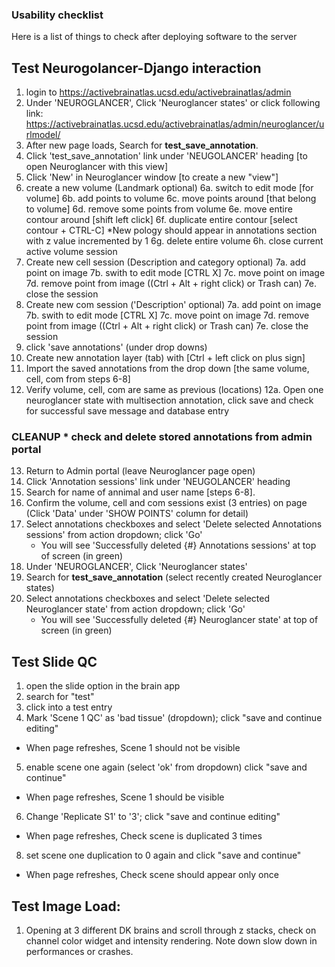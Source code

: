 ### Usability checklist

Here is a list of things to check after deploying software to the server

## Test Neurogolancer-Django interaction
1. login to https://activebrainatlas.ucsd.edu/activebrainatlas/admin
2. Under 'NEUROGLANCER', Click 'Neuroglancer states' or click following link: https://activebrainatlas.ucsd.edu/activebrainatlas/admin/neuroglancer/urlmodel/ 
3. After new page loads, Search for **test_save_annotation**. 
4. Click 'test_save_annotation' link under 'NEUGOLANCER' heading [to open Neuroglancer with this view]
5. Click 'New' in Neuroglancer window [to create a new "view"]
6. create a new volume (Landmark optional)
  6a. switch to edit mode [for volume]
  6b. add points to volume
  6c. move points around [that belong to volume]
  6d. remove some points from volume
  6e. move entire contour around [shift left click]
  6f. duplicate entire contour [select contour + CTRL-C] *New pology should appear in annotations section with z value incremented by 1
  6g. delete entire volume
  6h. close current active volume session
7. Create new cell session (Description and category optional)
  7a. add point on image
  7b. swith to edit mode [CTRL X]
  7c. move point on image
  7d. remove point from image ((Ctrl + Alt + right click) or Trash can) 
  7e. close the session
8. Create new com session ('Description' optional)
  7a. add point on image
  7b. swith to edit mode [CTRL X]
  7c. move point on image
  7d. remove point from image ((Ctrl + Alt + right click) or Trash can) 
  7e. close the session
9. click 'save annotations' (under drop downs)
10. Create new annotation layer (tab) with [Ctrl + left click on plus sign]
11. Import the saved annotations from the drop down [the same volume, cell, com from steps 6-8]
12. Verify volume, cell, com are same as previous (locations)
  12a. Open one neuroglancer state with multisection annotation, click save and check for successful save message and database entry

### CLEANUP * check and delete stored annotations from admin portal
13. Return to Admin portal (leave Neuroglancer page open)
14. Click 'Annotation sessions' link under 'NEUGOLANCER' heading
15. Search for name of annimal and user name [steps 6-8].
16. Confirm the volume, cell and com sessions exist (3 entries) on page (Click 'Data' under 'SHOW POINTS' column for detail)
17. Select annotations checkboxes and select 'Delete selected Annotations sessions' from action dropdown; click 'Go'
    * You will see 'Successfully deleted {#} Annotations sessions' at top of screen (in green)  
18. Under 'NEUROGLANCER', Click 'Neuroglancer states'
19. Search for **test_save_annotation** (select recently created Neuroglancer states)
20. Select annotations checkboxes and select 'Delete selected Neuroglancer state' from action dropdown; click 'Go'
    * You will see 'Successfully deleted {#} Neuroglancer state' at top of screen (in green)  


## Test Slide QC
1. open the slide option in the brain app
2. search for "test"
3. click into a test entry
4. Mark 'Scene 1 QC' as 'bad tissue' (dropdown); click "save and continue editing"
  * When page refreshes, Scene 1 should not be visible
5. enable scene one again (select 'ok' from dropdown) click "save and continue"
  * When page refreshes, Scene 1 should be visible
6. Change 'Replicate S1' to '3'; click "save and continue editing"
  * When page refreshes, Check scene is duplicated 3 times
8. set scene one duplication to 0 again and click "save and continue"
  * When page refreshes, Check scene should appear only once

## Test Image Load:
1. Opening at 3 different DK brains and scroll through z stacks, check on channel color widget and intensity rendering.  Note down slow down in performances or crashes.
